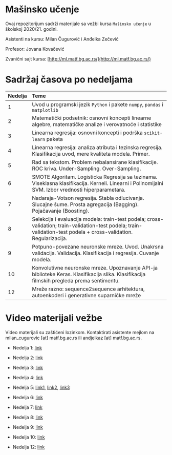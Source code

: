 # Mašinsko učenje

Ovaj repozitorijum sadrži materijale sa vežbi kursa `Mašinsko učenje` u školskoj 2020/21. godini.

Asistenti na kursu: Milan Čugurović i Anđelka Zečević

Profesor: Jovana Kovačević

Zvanični sajt kursa: [http://ml.matf.bg.ac.rs/](http://ml.matf.bg.ac.rs/)

# Sadržaj časova po nedeljama

|Nedelja | Teme |
|:--------|:------|
| 1 | Uvod u programski jezik `Python` i pakete `numpy`, `pandas` i `matplotlib`|
| 2 | Matematički podsetnik: osnovni koncepti linearne algebre, matematičke analize i verovatnoće i statistike |
| 3 | Linearna regresija: osnovni koncepti i podrška `scikit-learn` paketa |
| 4 | Linearna regresija: analiza atributa i tezinska regresija. Klasifikacija uvod, mere kvaliteta modela. Primer. |
| 5 | Rad sa tekstom. Problem nebalansirane klasifikacije. ROC kriva. Under-Sampling. Over-Sampling. |
| 6 | SMOTE Algoritam. Logisticka Regresija sa tezinama. Viseklasna klasifikacija. Kerneli. Linearni i Polinomijalni SVM. Izbor vrednosti hiperparametara. |
| 7 | Nadaraja-Votson regresija. Stabla odlucivanja. Slucajne šume. Prosta agregacija (Bagging). Pojačavanje (Boosting). |
| 8 | Selekcija i evaluacija modela: train-test podela; cross-validation; train-validation-test podela; train-validation-test podela + cross-validation. Regularizacija. |
| 9 | Potpuno-povezane neuronske mreze. Uvod. Unakrsna validacija. Validacija. Klasifikacija i regresija. Cuvanje modela. |
| 10 | Konvolutivne neuronske mreze. Upoznavanje API-ja biblioteke Keras. Klasifikacija slika. Klasifikacija filmskih pregleda prema sentimentu. |
| 12 | Mreže razno: sequence2sequence arhitektura, autoenkoderi i generativne suparničke mreže |


# Video materijali vežbe

Video materijali su zaštićeni lozinkom. Kontaktirati asistente mejlom na milan_cugurovic [at] matf.bg.ac.rs ili andjelkaz [at] matf.bg.ac.rs. 

* Nedelja 1: [link](https://matf.webex.com/matf/ldr.php?RCID=cab826eb8dfd474db17b3ae1bd71473c) 

* Nedelja 2: [link](https://matf.webex.com/matf/ldr.php?RCID=2846e10d6c2c425693a33c357b60fb96)

* Nedelja 3: [link](https://matf.webex.com/matf/ldr.php?RCID=c024aaf9d90e42d7aa1f787f5ac06dcd)

* Nedelja 4: [link](https://matf.webex.com/matf/ldr.php?RCID=8c68f8230f8447a390d08ff1d34616f6)

* Nedelja 5: [link1](https://matf.webex.com/matf/ldr.php?RCID=a05ead54af3d905eeebfeffee4217266), [link2](https://matf.webex.com/matf/ldr.php?RCID=fbe0d9baece718058c4a83a760ee3f9b), [link3](https://matf.webex.com/matf/ldr.php?RCID=ce95b0b5160f4c46ce8cb96517b6fe79)

* Nedelja 6: [link](https://matf.webex.com/matf/ldr.php?RCID=f6a5224f57344b9a90c12de96c63afb7)

* Nedelja 7: [link](https://matf.webex.com/matf/ldr.php?RCID=9bf49d0147b14d1292628372a8026a3d)

* Nedelja 8: [link](https://matf.webex.com/matf/ldr.php?RCID=12314ef781974bd981251166a0224aaf)

* Nedelja 9: [link](https://matf.webex.com/matf/ldr.php?RCID=1c0e5899942140448d81c441ac28626d)

* Nedelja 10: [link](https://matf.webex.com/matf/ldr.php?RCID=7d63d3c8a3434e43b6bff6e9a066bbda)

* Nedelja 12: [link](https://matf.webex.com/matf/ldr.php?RCID=517d3caf1eb34c0187f389f582698965)

